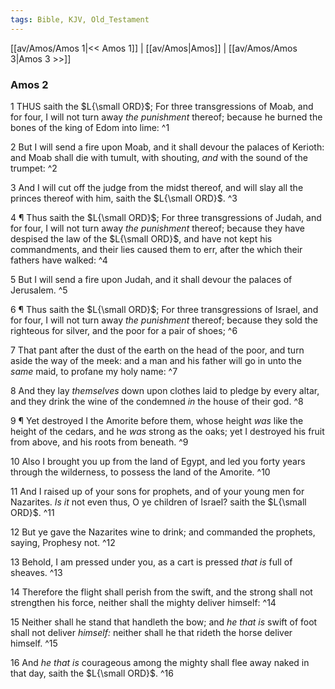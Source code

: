 ```yaml
---
tags: Bible, KJV, Old_Testament
---
```


[[av/Amos/Amos 1|<< Amos 1]] | [[av/Amos|Amos]] | [[av/Amos/Amos 3|Amos 3 >>]]

### Amos 2

1 THUS saith the $L{\small ORD}$; For three transgressions of Moab, and for four, I will not turn away _the_ _punishment_ thereof; because he burned the bones of the king of Edom into lime: ^1

2 But I will send a fire upon Moab, and it shall devour the palaces of Kerioth: and Moab shall die with tumult, with shouting, _and_ with the sound of the trumpet: ^2

3 And I will cut off the judge from the midst thereof, and will slay all the princes thereof with him, saith the $L{\small ORD}$. ^3

4 ¶ Thus saith the $L{\small ORD}$; For three transgressions of Judah, and for four, I will not turn away _the_ _punishment_ thereof; because they have despised the law of the $L{\small ORD}$, and have not kept his commandments, and their lies caused them to err, after the which their fathers have walked: ^4

5 But I will send a fire upon Judah, and it shall devour the palaces of Jerusalem. ^5

6 ¶ Thus saith the $L{\small ORD}$; For three transgressions of Israel, and for four, I will not turn away _the_ _punishment_ thereof; because they sold the righteous for silver, and the poor for a pair of shoes; ^6

7 That pant after the dust of the earth on the head of the poor, and turn aside the way of the meek: and a man and his father will go in unto the _same_ maid, to profane my holy name: ^7

8 And they lay _themselves_ down upon clothes laid to pledge by every altar, and they drink the wine of the condemned _in_ the house of their god. ^8

9 ¶ Yet destroyed I the Amorite before them, whose height _was_ like the height of the cedars, and he _was_ strong as the oaks; yet I destroyed his fruit from above, and his roots from beneath. ^9

10 Also I brought you up from the land of Egypt, and led you forty years through the wilderness, to possess the land of the Amorite. ^10

11 And I raised up of your sons for prophets, and of your young men for Nazarites. _Is_ _it_ not even thus, O ye children of Israel? saith the $L{\small ORD}$. ^11

12 But ye gave the Nazarites wine to drink; and commanded the prophets, saying, Prophesy not. ^12

13 Behold, I am pressed under you, as a cart is pressed _that_ _is_ full of sheaves. ^13

14 Therefore the flight shall perish from the swift, and the strong shall not strengthen his force, neither shall the mighty deliver himself: ^14

15 Neither shall he stand that handleth the bow; and _he_ _that_ _is_ swift of foot shall not deliver _himself:_ neither shall he that rideth the horse deliver himself. ^15

16 And _he_ _that_ _is_ courageous among the mighty shall flee away naked in that day, saith the $L{\small ORD}$. ^16
